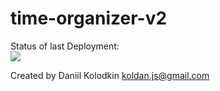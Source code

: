 # time-organizer-v2

Status of last Deployment: <br>
<img src="https://github.com/koldanJS/time-organizer-v2/workflows/study-actions/badge.svg?branch=master" ><br>

Created by Daniil Kolodkin <koldan.js@gmail.com>
